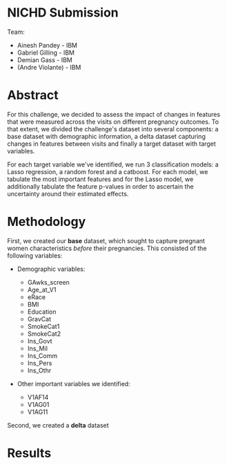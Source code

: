 # NICHD Submission

Team: 
- Ainesh Pandey - IBM
- Gabriel Gilling - IBM
- Demian Gass - IBM
- (Andre Violante) - IBM

# Abstract

For this challenge, we decided to assess the impact of changes in features that were measured across the visits on different pregnancy outcomes. To that extent, we divided the challenge's dataset into several components: a base dataset with demographic information, a delta dataset capturing changes in features between visits and finally a target dataset with target variables.

For each target variable we've identified, we run 3 classification models: a Lasso regression, a random forest and a catboost. For each model, we tabulate the most important features and for the Lasso model, we additionally tabulate the feature p-values in order to ascertain the uncertainty around their estimated effects.


# Methodology

First, we created our __base__ dataset, which sought to capture pregnant women characteristics _before_ their pregnancies. This consisted of the following variables:
- Demographic variables:
  - GAwks_screen
  - Age_at_V1
  - eRace
  - BMI
  - Education
  - GravCat
  - SmokeCat1
  - SmokeCat2
  - Ins_Govt         
  - Ins_Mil           
  - Ins_Comm         
  - Ins_Pers        
  - Ins_Othr
  
- Other important variables we identified:
  - V1AF14
  - V1AG01
  - V1AG11

Second, we created a __delta__ dataset

# Results
